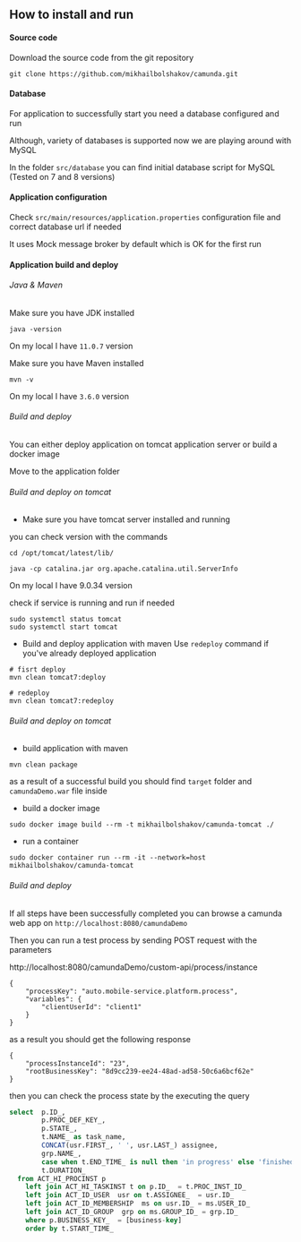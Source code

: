 ## How to install and run

#### Source code

Download the source code from the git repository 
````
git clone https://github.com/mikhailbolshakov/camunda.git
````

#### Database

For application to successfully start you need a database configured and run

Although, variety of databases is supported now we are playing around with MySQL

In the folder ``src/database`` you can find initial database script for MySQL (Tested on 7 and 8 versions)

#### Application configuration

Check ``src/main/resources/application.properties`` configuration file and correct database url if needed

It uses Mock message broker by default which is OK for the first run

#### Application build and deploy 

###### Java & Maven

Make sure you have JDK installed 

````
java -version
```` 

On my local I have ``11.0.7`` version

Make sure  you have Maven installed

````
mvn -v
````

On my local I have ``3.6.0`` version 

###### Build and deploy

You can either deploy application on tomcat application server or build a docker image

Move to the application folder

###### Build and deploy on tomcat

* Make sure you have tomcat server installed and running

you can check version with the commands
````
cd /opt/tomcat/latest/lib/

java -cp catalina.jar org.apache.catalina.util.ServerInfo
```` 
On my local I have 9.0.34 version

check if service is running and run if needed

````
sudo systemctl status tomcat
sudo systemctl start tomcat
````

* Build and deploy application with maven
Use ``redeploy`` command if you've already deployed application

````
# fisrt deploy
mvn clean tomcat7:deploy

# redeploy 
mvn clean tomcat7:redeploy
```` 

###### Build and deploy on tomcat

* build application with maven

````
mvn clean package
````

as a result of a successful build you should find ``target`` folder and ``camundaDemo.war`` file inside

* build a docker image 

````
sudo docker image build --rm -t mikhailbolshakov/camunda-tomcat ./ 
````

* run a container
````
sudo docker container run --rm -it --network=host mikhailbolshakov/camunda-tomcat
````

###### Build and deploy

If all steps have been successfully completed you can browse a camunda web app on ``http://localhost:8080/camundaDemo``

Then you can run a test process by sending POST request with the parameters

http://localhost:8080/camundaDemo/custom-api/process/instance

````
{
	"processKey": "auto.mobile-service.platform.process",
	"variables": {
		"clientUserId": "client1"	
	}
}
````
 
as a result you should get the following response

````
{
    "processInstanceId": "23",
    "rootBusinessKey": "8d9cc239-ee24-48ad-ad58-50c6a6bcf62e"
}
````

then you can check the process state by the executing the query

```sql
select  p.ID_,
		p.PROC_DEF_KEY_,
		p.STATE_,
		t.NAME_ as task_name,
		CONCAT(usr.FIRST_, ' ', usr.LAST_) assignee,
		grp.NAME_,
		case when t.END_TIME_ is null then 'in progress' else 'finished' end status, 
		t.DURATION_ 
  from ACT_HI_PROCINST p
  	left join ACT_HI_TASKINST t on p.ID_  = t.PROC_INST_ID_ 
  	left join ACT_ID_USER  usr on t.ASSIGNEE_  = usr.ID_ 
  	left join ACT_ID_MEMBERSHIP  ms on usr.ID_ = ms.USER_ID_ 
  	left join ACT_ID_GROUP  grp on ms.GROUP_ID_ = grp.ID_
  	where p.BUSINESS_KEY_  = [business-key]
  	order by t.START_TIME_ 
```



